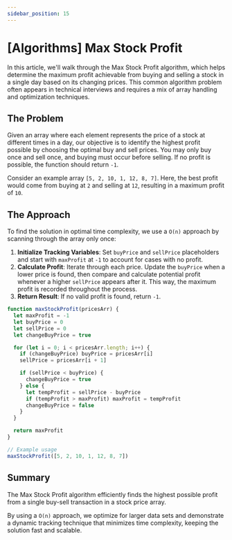 ```yaml
---
sidebar_position: 15
---
```


# [Algorithms] Max Stock Profit

In this article, we'll walk through the Max Stock Profit algorithm, which helps determine the maximum profit achievable from buying and selling a stock in a single day based on its changing prices. This common algorithm problem often appears in technical interviews and requires a mix of array handling and optimization techniques.

## The Problem

Given an array where each element represents the price of a stock at different times in a day, our objective is to identify the highest profit possible by choosing the optimal buy and sell prices. You may only buy once and sell once, and buying must occur before selling. If no profit is possible, the function should return `-1`.

Consider an example array `[5, 2, 10, 1, 12, 8, 7]`. Here, the best profit would come from buying at `2` and selling at `12`, resulting in a maximum profit of `10`.

## The Approach

To find the solution in optimal time complexity, we use a `O(n)` approach by scanning through the array only once:

1. **Initialize Tracking Variables**: Set `buyPrice` and `sellPrice` placeholders and start with `maxProfit` at `-1` to account for cases with no profit.
2. **Calculate Profit**: Iterate through each price. Update the `buyPrice` when a lower price is found, then compare and calculate potential profit whenever a higher `sellPrice` appears after it. This way, the maximum profit is recorded throughout the process.
3. **Return Result**: If no valid profit is found, return `-1`.

```javascript
function maxStockProfit(pricesArr) {
  let maxProfit = -1
  let buyPrice = 0
  let sellPrice = 0
  let changeBuyPrice = true

  for (let i = 0; i < pricesArr.length; i++) {
    if (changeBuyPrice) buyPrice = pricesArr[i]
    sellPrice = pricesArr[i + 1]

    if (sellPrice < buyPrice) {
      changeBuyPrice = true
    } else {
      let tempProfit = sellPrice - buyPrice
      if (tempProfit > maxProfit) maxProfit = tempProfit
      changeBuyPrice = false
    }
  }

  return maxProfit
}

// Example usage
maxStockProfit([5, 2, 10, 1, 12, 8, 7])
```

## Summary

The Max Stock Profit algorithm efficiently finds the highest possible profit from a single buy-sell transaction in a stock price array.

By using a `O(n)` approach, we optimize for larger data sets and demonstrate a dynamic tracking technique that minimizes time complexity, keeping the solution fast and scalable.
